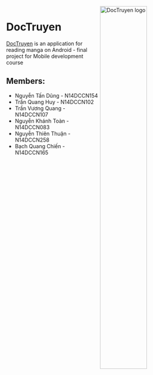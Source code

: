 ﻿
  <img src="http://pluspng.com/img-png/anime-png-anime-1280.png" alt="DocTruyen logo" title="DocTruyen" align="right" width="50%" height="50%"/>



# DocTruyen
[DocTruyen][doctruyen] is an application for reading manga on Android - final project for Mobile development course

## Members:
* Nguyễn Tấn Dũng - N14DCCN154
* Trần Quang Huy - N14DCCN102
* Trần Vương Quang - N14DCCN107
* Nguyễn Khánh Toàn - N14DCCN083
* Nguyễn Thiên Thuận - N14DCCN258
* Bạch Quang Chiến - N14DCCN165




[doctruyen]: https://github.com/nhommotd14/doctruyen
